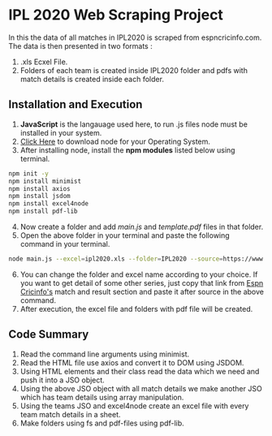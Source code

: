 # IPL 2020 Web Scraping Project

In this the data of all matches in IPL2020 is scraped from espncricinfo.com. The data is then presented in two formats :

1. .xls Ecxel File. 
2. Folders of each team is created inside IPL2020 folder and pdfs with match details is created inside each folder. 

## Installation and Execution

1. **JavaScript** is the langauage used here, to run .js files node must be installed in your system.
2. [Click Here](https://nodejs.org/en/download/) to download node for your Operating System.   
3. After installing node, install the **npm modules** listed below using terminal.

```bash
npm init -y
npm install minimist
npm install axios
npm install jsdom
npm install excel4node
npm install pdf-lib
```
4. Now create a folder and add *main.js* and *template.pdf* files in that folder.
5. Open the above folder in your terminal and paste the following command in your terminal.
```bash
node main.js --excel=ipl2020.xls --folder=IPL2020 --source=https://www.espncricinfo.com/series/ipl-2020-21-1210595/match-results
``` 
6. You can change the folder and excel name according to your choice. If you want to get detail of some other series, just copy that link from [Espn Cricinfo's](https://www.espncricinfo.com/) match and result section and paste it after source in the above command.
7. After execution, the excel file and folders with pdf file will be created.

## Code Summary
1. Read the command line arguments using minimist.
2. Read the HTML file use axios and convert it to DOM using JSDOM.
3. Using HTML elements and their class read the data which we need and push it into a JSO object.
4. Using the above JSO object with all match details we make another JSO which has team details using array manipulation.
5. Using the teams JSO and excel4node create an excel file with every team match details in a sheet.
6. Make folders using fs and pdf-files using pdf-lib.
